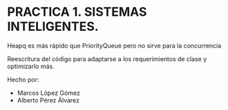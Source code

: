 # PRACTICA 1. SISTEMAS INTELIGENTES.
Heapq es más rápido que PriorityQueue pero no sirve para la concurrencia

Reescritura del código para adaptarse a los requerimientos de clase y optimizarlo más.

Hecho por:
  - Marcos López Gómez
  - Alberto Pérez Álvarez
